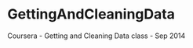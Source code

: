 GettingAndCleaningData
======================

Coursera - Getting and Cleaning Data class - Sep 2014
